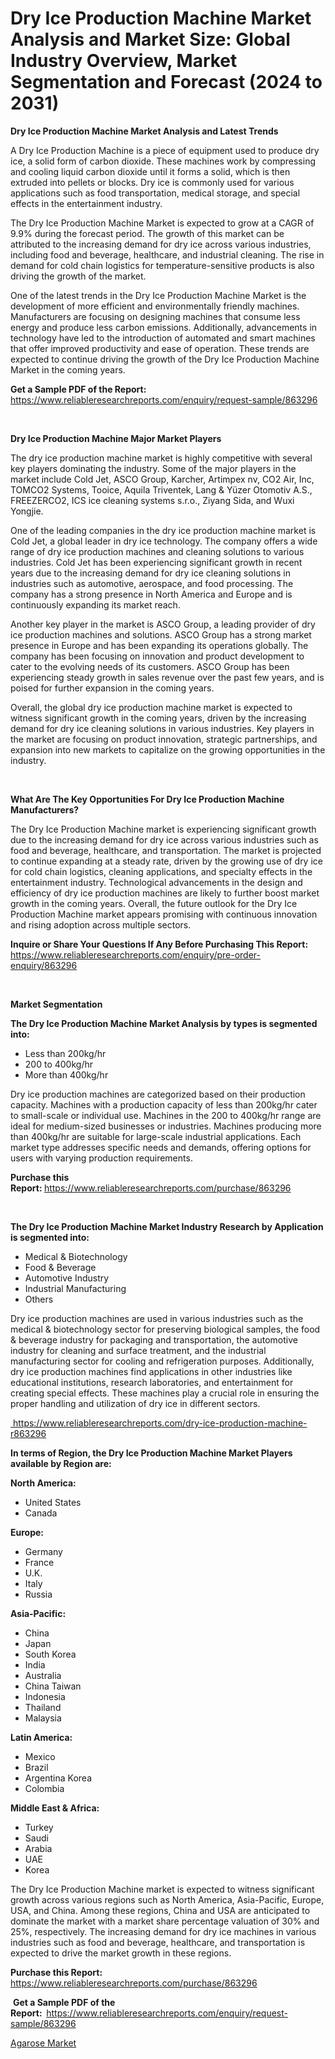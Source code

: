 <p><h1>Dry Ice Production Machine Market Analysis and Market Size: Global Industry Overview, Market Segmentation and Forecast (2024 to 2031)</h1></p><p><strong>Dry Ice Production Machine Market Analysis and Latest Trends</strong></p>
<p><p>A Dry Ice Production Machine is a piece of equipment used to produce dry ice, a solid form of carbon dioxide. These machines work by compressing and cooling liquid carbon dioxide until it forms a solid, which is then extruded into pellets or blocks. Dry ice is commonly used for various applications such as food transportation, medical storage, and special effects in the entertainment industry.</p><p>The Dry Ice Production Machine Market is expected to grow at a CAGR of 9.9% during the forecast period. The growth of this market can be attributed to the increasing demand for dry ice across various industries, including food and beverage, healthcare, and industrial cleaning. The rise in demand for cold chain logistics for temperature-sensitive products is also driving the growth of the market.</p><p>One of the latest trends in the Dry Ice Production Machine Market is the development of more efficient and environmentally friendly machines. Manufacturers are focusing on designing machines that consume less energy and produce less carbon emissions. Additionally, advancements in technology have led to the introduction of automated and smart machines that offer improved productivity and ease of operation. These trends are expected to continue driving the growth of the Dry Ice Production Machine Market in the coming years.</p></p>
<p><strong>Get a Sample PDF of the Report:&nbsp;</strong> <a href="https://www.reliableresearchreports.com/enquiry/request-sample/863296">https://www.reliableresearchreports.com/enquiry/request-sample/863296</a></p>
<p>&nbsp;</p>
<p><strong>Dry Ice Production Machine Major Market Players</strong></p>
<p><p>The dry ice production machine market is highly competitive with several key players dominating the industry. Some of the major players in the market include Cold Jet, ASCO Group, Karcher, Artimpex nv, CO2 Air, Inc, TOMCO2 Systems, Tooice, Aquila Triventek, Lang & Yüzer Otomotiv A.S., FREEZERCO2, ICS ice cleaning systems s.r.o., Ziyang Sida, and Wuxi Yongjie.</p><p>One of the leading companies in the dry ice production machine market is Cold Jet, a global leader in dry ice technology. The company offers a wide range of dry ice production machines and cleaning solutions to various industries. Cold Jet has been experiencing significant growth in recent years due to the increasing demand for dry ice cleaning solutions in industries such as automotive, aerospace, and food processing. The company has a strong presence in North America and Europe and is continuously expanding its market reach.</p><p>Another key player in the market is ASCO Group, a leading provider of dry ice production machines and solutions. ASCO Group has a strong market presence in Europe and has been expanding its operations globally. The company has been focusing on innovation and product development to cater to the evolving needs of its customers. ASCO Group has been experiencing steady growth in sales revenue over the past few years, and is poised for further expansion in the coming years.</p><p>Overall, the global dry ice production machine market is expected to witness significant growth in the coming years, driven by the increasing demand for dry ice cleaning solutions in various industries. Key players in the market are focusing on product innovation, strategic partnerships, and expansion into new markets to capitalize on the growing opportunities in the industry.</p></p>
<p>&nbsp;</p>
<p><strong>What Are The Key Opportunities For Dry Ice Production Machine Manufacturers?</strong></p>
<p><p>The Dry Ice Production Machine market is experiencing significant growth due to the increasing demand for dry ice across various industries such as food and beverage, healthcare, and transportation. The market is projected to continue expanding at a steady rate, driven by the growing use of dry ice for cold chain logistics, cleaning applications, and specialty effects in the entertainment industry. Technological advancements in the design and efficiency of dry ice production machines are likely to further boost market growth in the coming years. Overall, the future outlook for the Dry Ice Production Machine market appears promising with continuous innovation and rising adoption across multiple sectors.</p></p>
<p><strong>Inquire or Share Your Questions If Any Before Purchasing This Report:</strong> <a href="https://www.reliableresearchreports.com/enquiry/pre-order-enquiry/863296">https://www.reliableresearchreports.com/enquiry/pre-order-enquiry/863296</a></p>
<p>&nbsp;</p>
<p><strong>Market Segmentation</strong></p>
<p><strong>The Dry Ice Production Machine Market Analysis by types is segmented into:</strong></p>
<p><ul><li>Less than 200kg/hr</li><li>200 to 400kg/hr</li><li>More than 400kg/hr</li></ul></p>
<p><p>Dry ice production machines are categorized based on their production capacity. Machines with a production capacity of less than 200kg/hr cater to small-scale or individual use. Machines in the 200 to 400kg/hr range are ideal for medium-sized businesses or industries. Machines producing more than 400kg/hr are suitable for large-scale industrial applications. Each market type addresses specific needs and demands, offering options for users with varying production requirements.</p></p>
<p><strong>Purchase this Report:&nbsp;</strong><a href="https://www.reliableresearchreports.com/purchase/863296">https://www.reliableresearchreports.com/purchase/863296</a></p>
<p>&nbsp;</p>
<p><strong>The Dry Ice Production Machine Market Industry Research by Application is segmented into:</strong></p>
<p><ul><li>Medical & Biotechnology</li><li>Food & Beverage</li><li>Automotive Industry</li><li>Industrial Manufacturing</li><li>Others</li></ul></p>
<p><p>Dry ice production machines are used in various industries such as the medical & biotechnology sector for preserving biological samples, the food & beverage industry for packaging and transportation, the automotive industry for cleaning and surface treatment, and the industrial manufacturing sector for cooling and refrigeration purposes. Additionally, dry ice production machines find applications in other industries like educational institutions, research laboratories, and entertainment for creating special effects. These machines play a crucial role in ensuring the proper handling and utilization of dry ice in different sectors.</p></p>
<p><a href="https://www.reliableresearchreports.com/dry-ice-production-machine-r863296">&nbsp;https://www.reliableresearchreports.com/dry-ice-production-machine-r863296</a></p>
<p><strong>In terms of Region, the Dry Ice Production Machine Market Players available by Region are:</strong></p>
<p>
    <p> <strong> North America: </strong>
        <ul>
            <li>United States</li>
            <li>Canada</li>
        </ul>
        </p> 
    <p> <strong> Europe: </strong>
        <ul>
            <li>Germany</li>
            <li>France</li>
            <li>U.K.</li>
            <li>Italy</li>
            <li>Russia</li>
        </ul>
        </p> 
    <p> <strong> Asia-Pacific: </strong>
        <ul>
            <li>China</li>
            <li>Japan</li>
            <li>South Korea</li>
            <li>India</li>
            <li>Australia</li>
            <li>China Taiwan</li>
            <li>Indonesia</li>
            <li>Thailand</li>
            <li>Malaysia</li>
        </ul>
        </p> 
    <p> <strong> Latin America: </strong>
        <ul>
            <li>Mexico</li>
            <li>Brazil</li>
            <li>Argentina Korea</li>
            <li>Colombia</li>
        </ul>
        </p> 
    <p> <strong> Middle East & Africa: </strong>
        <ul>
            <li>Turkey</li>
            <li>Saudi</li>
            <li>Arabia</li>
            <li>UAE</li>
            <li>Korea</li>
        </ul>
    </p>
    </p>
<p><p>The Dry Ice Production Machine market is expected to witness significant growth across various regions such as North America, Asia-Pacific, Europe, USA, and China. Among these regions, China and USA are anticipated to dominate the market with a market share percentage valuation of 30% and 25%, respectively. The increasing demand for dry ice machines in various industries such as food and beverage, healthcare, and transportation is expected to drive the market growth in these regions.</p></p>
<p><strong>Purchase this Report: </strong><a href="https://www.reliableresearchreports.com/purchase/863296">https://www.reliableresearchreports.com/purchase/863296</a></p>
<p>&nbsp;<strong>Get a Sample PDF of the Report:&nbsp;&nbsp;</strong><a href="https://www.reliableresearchreports.com/enquiry/request-sample/863296">https://www.reliableresearchreports.com/enquiry/request-sample/863296</a></p>
<p><strong></strong></p>
<p><p><a href="https://gamy-alyssum-396.notion.site/Agarose-Market-Size-Reveals-the-Best-Marketing-Channels-In-Global-Industry-06f666fce51b429f894645848b11a999">Agarose Market</a></p></p>